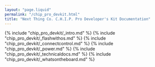 ```yaml
---
layout: "page.liquid"
permalink: "/chip_pro_devkit.html"
title: "Next Thing Co. C.H.I.P. Pro Developer's Kit Documentation"
---
```


{% include "chip_pro_devkit/_intro.md" %}
{% include "chip_pro_devkit/_flashwithos.md" %}
{% include "chip_pro_devkit/_connectcontrol.md" %}
{% include "chip_pro_devkit/_power.md" %}
{% include "chip_pro_devkit/_technicaldocs.md" %}
{% include "chip_pro_devkit/_whatsontheboard.md" %}
